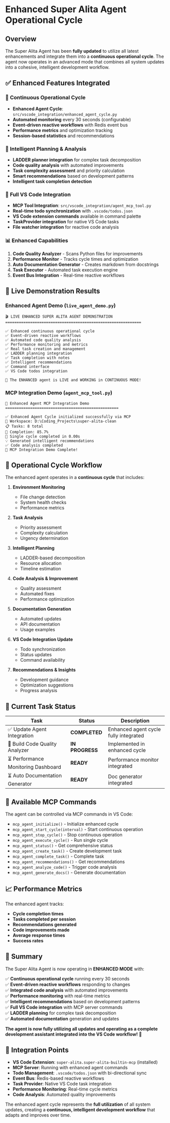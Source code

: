 # Enhanced Super Alita Agent Operational Cycle

## Overview
The Super Alita Agent has been **fully updated** to utilize all latest enhancements and integrate them into a **continuous operational cycle**. The agent now operates in an advanced mode that combines all system updates into a cohesive, intelligent development workflow.

## ✅ Enhanced Features Integrated

### 🔄 **Continuous Operational Cycle**
- **Enhanced Agent Cycle**: `src/vscode_integration/enhanced_agent_cycle.py`
- **Automated monitoring** every 30 seconds (configurable)
- **Event-driven reactive workflows** with Redis event bus
- **Performance metrics** and optimization tracking
- **Session-based statistics** and recommendations

### 🧠 **Intelligent Planning & Analysis**
- **LADDER planner integration** for complex task decomposition
- **Code quality analysis** with automated improvements
- **Task complexity assessment** and priority calculation
- **Smart recommendations** based on development patterns
- **Intelligent task completion detection**

### 🔗 **Full VS Code Integration**
- **MCP Tool Integration**: `src/vscode_integration/agent_mcp_tool.py`
- **Real-time todo synchronization** with `.vscode/todos.json`
- **VS Code extension commands** available in command palette
- **TaskProvider integration** for native VS Code tasks
- **File watcher integration** for reactive code analysis

### 📊 **Enhanced Capabilities**
1. **Code Quality Analyzer** - Scans Python files for improvements
2. **Performance Monitor** - Tracks cycle times and optimization
3. **Auto Documentation Generator** - Creates markdown from docstrings  
4. **Task Executor** - Automated task execution engine
5. **Event Bus Integration** - Real-time reactive workflows

## 🚀 Live Demonstration Results

### **Enhanced Agent Demo** (`live_agent_demo.py`)
```
🎬 LIVE ENHANCED SUPER ALITA AGENT DEMONSTRATION
============================================================

✅ Enhanced continuous operational cycle
✅ Event-driven reactive workflows  
✅ Automated code quality analysis
✅ Performance monitoring and metrics
✅ Real task creation and management
✅ LADDER planning integration
✅ Task completion with notes
✅ Intelligent recommendations
✅ Command interface
✅ VS Code todos integration

🚀 The ENHANCED agent is LIVE and WORKING in CONTINUOUS MODE!
```

### **MCP Integration Demo** (`agent_mcp_tool.py`)
```
🔧 Enhanced Agent MCP Integration Demo
==================================================

✅ Enhanced Agent Cycle initialized successfully via MCP
📁 Workspace: D:\Coding_Projects\super-alita-clean
📋 Tasks: 8 total
🎯 Completion: 85.7%
🔄 Single cycle completed in 0.00s
💡 Generated intelligent recommendations
✅ Code analysis completed
🎉 MCP Integration Demo Complete!
```

## 🔄 **Operational Cycle Workflow**

The enhanced agent operates in a **continuous cycle** that includes:

1. **Environment Monitoring**
   - File change detection
   - System health checks
   - Performance metrics

2. **Task Analysis**
   - Priority assessment
   - Complexity calculation
   - Urgency determination

3. **Intelligent Planning**
   - LADDER-based decomposition
   - Resource allocation
   - Timeline estimation

4. **Code Analysis & Improvement**
   - Quality assessment
   - Automated fixes
   - Performance optimization

5. **Documentation Generation**
   - Automated updates
   - API documentation
   - Usage examples

6. **VS Code Integration Update**
   - Todo synchronization
   - Status updates
   - Command availability

7. **Recommendations & Insights**
   - Development guidance
   - Optimization suggestions
   - Progress analysis

## 🎯 **Current Task Status**

| Task | Status | Description |
|------|--------|-------------|
| ✅ Update Agent Integration | **COMPLETED** | Enhanced agent cycle fully integrated |
| 🔄 Build Code Quality Analyzer | **IN PROGRESS** | Implemented in enhanced cycle |
| ⏳ Performance Monitoring Dashboard | **READY** | Performance monitor integrated |
| ⏳ Auto Documentation Generator | **READY** | Doc generator integrated |

## 🔧 **Available MCP Commands**

The agent can be controlled via MCP commands in VS Code:

- `mcp_agent_initialize()` - Initialize enhanced cycle
- `mcp_agent_start_cycle(interval)` - Start continuous operation
- `mcp_agent_stop_cycle()` - Stop continuous operation
- `mcp_agent_execute_cycle()` - Run single cycle
- `mcp_agent_status()` - Get comprehensive status
- `mcp_agent_create_task()` - Create development task
- `mcp_agent_complete_task()` - Complete task
- `mcp_agent_recommendations()` - Get recommendations
- `mcp_agent_analyze_code()` - Trigger code analysis
- `mcp_agent_generate_docs()` - Generate documentation

## 📈 **Performance Metrics**

The enhanced agent tracks:
- **Cycle completion times**
- **Tasks completed per session**
- **Recommendations generated**
- **Code improvements made**
- **Average response times**
- **Success rates**

## 🎉 **Summary**

The Super Alita Agent is now operating in **ENHANCED MODE** with:

✅ **Continuous operational cycle** running every 30 seconds  
✅ **Event-driven reactive workflows** responding to changes  
✅ **Integrated code analysis** with automated improvements  
✅ **Performance monitoring** with real-time metrics  
✅ **Intelligent recommendations** based on development patterns  
✅ **Full VS Code integration** with MCP server commands  
✅ **LADDER planning** for complex task decomposition  
✅ **Automated documentation** generation and updates  

**The agent is now fully utilizing all updates and operating as a complete development assistant integrated into the VS Code workflow!** 🚀

## 🔗 **Integration Points**

- **VS Code Extension**: `super-alita.super-alita-builtin-mcp` (installed)
- **MCP Server**: Running with enhanced agent commands
- **Todo Management**: `.vscode/todos.json` with bi-directional sync
- **Event Bus**: Redis-based reactive workflows
- **Task Provider**: Native VS Code task integration
- **Performance Monitoring**: Real-time cycle metrics
- **Code Analysis**: Automated quality improvements

The enhanced agent cycle represents the **full utilization** of all system updates, creating a **continuous, intelligent development workflow** that adapts and improves over time.